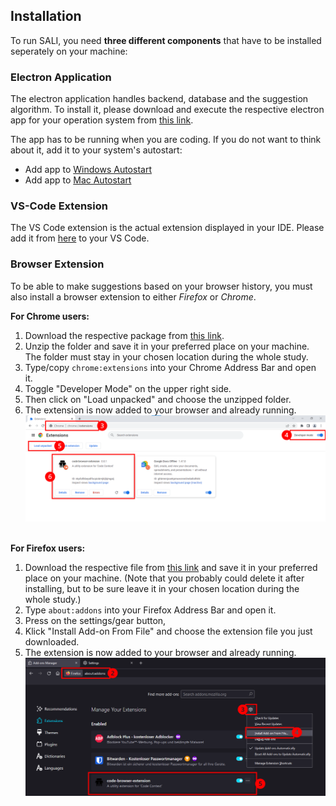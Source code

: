 ## Installation

To run SALI, you need **three different components** that have to be installed seperately on your machine:

### Electron Application

The electron application handles backend, database and the suggestion algorithm. To install it, please download and execute the respective electron app for your operation system from [this link](https://drive.google.com/drive/folders/1ZRZPlPFVNyE5DtQS1NxjQfOb4xZLk7vl?usp=sharing).

The app has to be running when you are coding. If you do not want to think about it, add it to your system's autostart:
- Add app to [Windows Autostart](https://support.microsoft.com/en-us/windows/add-an-app-to-run-automatically-at-startup-in-windows-10-150da165-dcd9-7230-517b-cf3c295d89dd)
- Add app to [Mac Autostart](https://www.idownloadblog.com/2015/03/24/apps-launch-system-startup-mac/)

### VS-Code Extension

The VS Code extension is the actual extension displayed in your IDE. Please add it from [here](https://marketplace.visualstudio.com/items?itemName=royru.sali) to your VS Code.

### Browser Extension

To be able to make suggestions based on your browser history, you must also install a browser extension to either _Firefox_ or _Chrome_.

**For Chrome users:**

1. Download the respective package from [this link](https://drive.google.com/drive/folders/1MGik2RltRwymnOimNfj-zq5nrHOsXUgO?usp=sharing).
2. Unzip the folder and save it in your preferred place on your machine. The folder must stay in your chosen location during the whole study.
3. Type/copy `chrome:extensions` into your Chrome Address Bar and open it.
4. Toggle "Developer Mode" on the upper right side.
5. Then click on "Load unpacked" and choose the unzipped folder. 
6. The extension is now added to your browser and already running. <br/>
    <img src="assets/chrome_installation.png" width="800"> <br/><br/>

**For Firefox users:**

1. Download the respective file from [this link](https://drive.google.com/drive/folders/1MGik2RltRwymnOimNfj-zq5nrHOsXUgO?usp=sharing) and save it in your preferred place on your machine. (Note that you probably could delete it after installing, but to be sure leave it in your chosen location during the whole study.)
2. Type `about:addons` into your Firefox Address Bar and open it.
3. Press on the settings/gear button, 
4. Klick "Install Add-on From File" and choose the extension file you just downloaded.
5. The extension is now added to your browser and already running. <br/>
    <img src="assets/firefox_installation.png" width="800">
